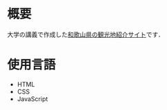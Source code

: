 # 概要
大学の講義で作成した[和歌山県の観光地紹介サイト](https://tkming0916.github.io/wakayama_sights/)です．

# 使用言語
- HTML
- CSS
- JavaScript
